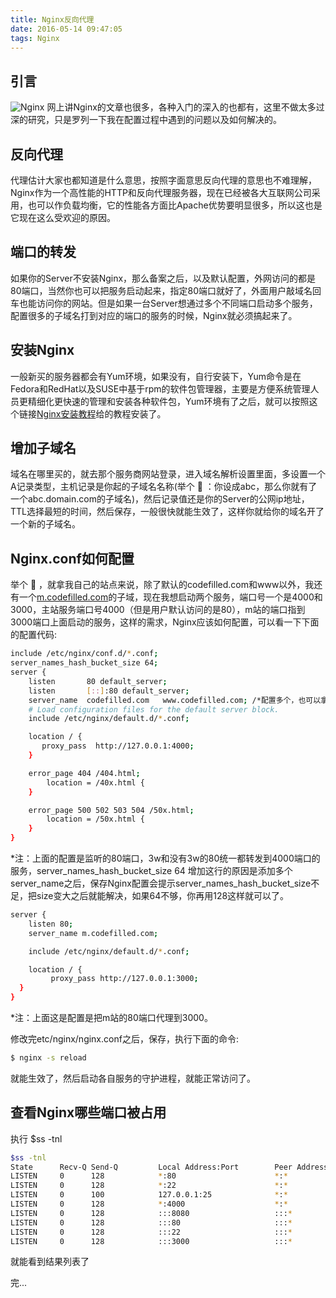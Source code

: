 ```yaml
---
title: Nginx反向代理
date: 2016-05-14 09:47:05
tags: Nginx
---
```


## 引言

![Nginx](http://nginx.org/nginx.png)
网上讲Nginx的文章也很多，各种入门的深入的也都有，这里不做太多过深的研究，只是罗列一下我在配置过程中遇到的问题以及如何解决的。

## 反向代理

代理估计大家也都知道是什么意思，按照字面意思反向代理的意思也不难理解，Nginx作为一个高性能的HTTP和反向代理服务器，现在已经被各大互联网公司采用，也可以作负载均衡，它的性能各方面比Apache优势要明显很多，所以这也是它现在这么受欢迎的原因。

## 端口的转发

如果你的Server不安装Nginx，那么备案之后，以及默认配置，外网访问的都是80端口，当然你也可以把服务启动起来，指定80端口就好了，外面用户敲域名回车也能访问你的网站。但是如果一台Server想通过多个不同端口启动多个服务，配置很多的子域名打到对应的端口的服务的时候，Nginx就必须搞起来了。

## 安装Nginx

一般新买的服务器都会有Yum环境，如果没有，自行安装下，Yum命令是在Fedora和RedHat以及SUSE中基于rpm的软件包管理器，主要是方便系统管理人员更精细化更快速的管理和安装各种软件包，Yum环境有了之后，就可以按照这个链接[Nginx安装教程](https://mos.meituan.com/library/18/how-to-install-lnmp-on-centos7/)给的教程安装了。

## 增加子域名

域名在哪里买的，就去那个服务商网站登录，进入域名解析设置里面，多设置一个A记录类型，主机记录是你起的子域名名称(举个 🌰 ：你设成abc，那么你就有了一个abc.domain.com的子域名)，然后记录值还是你的Server的公网ip地址，TTL选择最短的时间，然后保存，一般很快就能生效了，这样你就给你的域名开了一个新的子域名。

## Nginx.conf如何配置

举个 🌰 ，就拿我自己的站点来说，除了默认的codefilled.com和www以外，我还有一个[m.codefilled.com](http://m.codefilled.com/)的子域，现在我想启动两个服务，端口号一个是4000和3000，主站服务端口号4000（但是用户默认访问的是80），m站的端口指到3000端口上面启动的服务，这样的需求，Nginx应该如何配置，可以看一下下面的配置代码:
``` bash
include /etc/nginx/conf.d/*.conf;
server_names_hash_bucket_size 64;
server {
    listen       80 default_server;
    listen       [::]:80 default_server;
    server_name  codefilled.com   www.codefilled.com; /*配置多个，也可以拿正则来匹配，例如：www.* */
    # Load configuration files for the default server block.
    include /etc/nginx/default.d/*.conf;

    location / {
       proxy_pass  http://127.0.0.1:4000;
    }

    error_page 404 /404.html;
        location = /40x.html {
    }

    error_page 500 502 503 504 /50x.html;
        location = /50x.html {
    }
}
```
*注：上面的配置是监听的80端口，3w和没有3w的80统一都转发到4000端口的服务，server_names_hash_bucket_size 64 增加这行的原因是添加多个server_name之后，保存Nginx配置会提示server_names_hash_bucket_size不足，把size变大之后就能解决，如果64不够，你再用128这样就可以了。

``` bash
server {
	listen 80;
	server_name m.codefilled.com;

	include /etc/nginx/default.d/*.conf;

	location / {
	     proxy_pass http://127.0.0.1:3000;
  }
}
```
*注：上面这是配置是把m站的80端口代理到3000。

修改完etc/nginx/nginx.conf之后，保存，执行下面的命令:
``` bash
$ nginx -s reload
```

就能生效了，然后启动各自服务的守护进程，就能正常访问了。

## 查看Nginx哪些端口被占用

执行 $ss -tnl
``` bash
$ss -tnl
State      Recv-Q Send-Q         Local Address:Port        Peer Address:Port
LISTEN     0      128            *:80                      *:*
LISTEN     0      128            *:22                      *:*
LISTEN     0      100            127.0.0.1:25              *:*
LISTEN     0      128            *:4000                    *:*
LISTEN     0      128            :::8080                   :::*
LISTEN     0      128            :::80                     :::*
LISTEN     0      128            :::22                     :::*
LISTEN     0      128            :::3000                   :::*

```
就能看到结果列表了

完...






